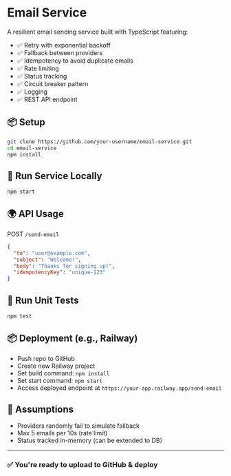 # Email Service

A resilient email sending service built with TypeScript featuring:
- ✅ Retry with exponential backoff
- ✅ Fallback between providers
- ✅ Idempotency to avoid duplicate emails
- ✅ Rate limiting
- ✅ Status tracking
- ✅ Circuit breaker pattern
- ✅ Logging
- ✅ REST API endpoint

## 📦 Setup

```bash
git clone https://github.com/your-username/email-service.git
cd email-service
npm install
```

## 🚀 Run Service Locally

```bash
npm start
```

## 🌍 API Usage

POST `/send-email`

```json
{
  "to": "user@example.com",
  "subject": "Welcome!",
  "body": "Thanks for signing up!",
  "idempotencyKey": "unique-123"
}
```

## 🧪 Run Unit Tests

```bash
npm test
```

## 📦 Deployment (e.g., Railway)
- Push repo to GitHub
- Create new Railway project
- Set build command: `npm install`
- Set start command: `npm start`
- Access deployed endpoint at `https://your-app.railway.app/send-email`

## 🧾 Assumptions
- Providers randomly fail to simulate fallback
- Max 5 emails per 10s (rate limit)
- Status tracked in-memory (can be extended to DB)

---

### ✅ You're ready to upload to GitHub & deploy